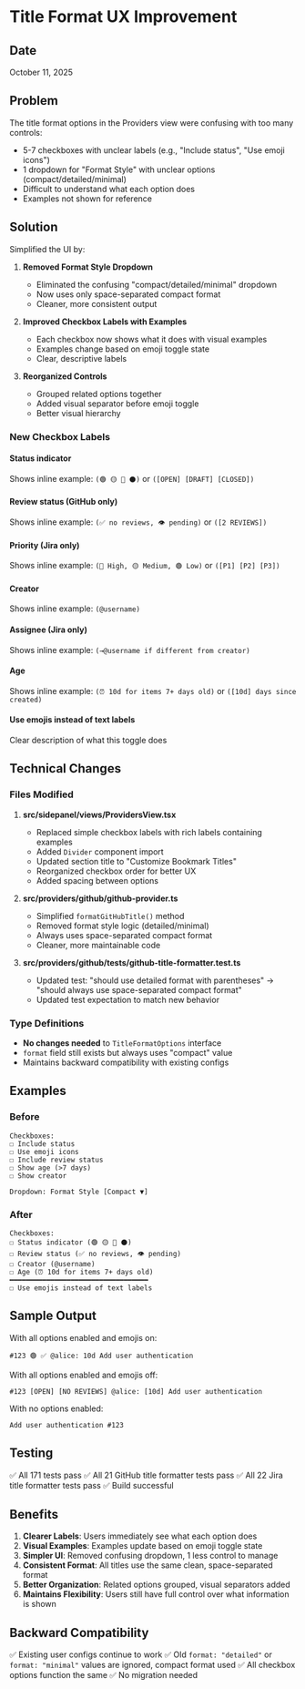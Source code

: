 # Title Format UX Improvement

## Date

October 11, 2025

## Problem

The title format options in the Providers view were confusing with too many controls:

- 5-7 checkboxes with unclear labels (e.g., "Include status", "Use emoji icons")
- 1 dropdown for "Format Style" with unclear options (compact/detailed/minimal)
- Difficult to understand what each option does
- Examples not shown for reference

## Solution

Simplified the UI by:

1. **Removed Format Style Dropdown**
   - Eliminated the confusing "compact/detailed/minimal" dropdown
   - Now uses only space-separated compact format
   - Cleaner, more consistent output

2. **Improved Checkbox Labels with Examples**
   - Each checkbox now shows what it does with visual examples
   - Examples change based on emoji toggle state
   - Clear, descriptive labels

3. **Reorganized Controls**
   - Grouped related options together
   - Added visual separator before emoji toggle
   - Better visual hierarchy

### New Checkbox Labels

#### Status indicator

Shows inline example: `(🟢 🟡 🔴 ⚫)` or `([OPEN] [DRAFT] [CLOSED])`

#### Review status (GitHub only)

Shows inline example: `(✅ no reviews, 👁️ pending)` or `([2 REVIEWS])`

#### Priority (Jira only)

Shows inline example: `(🔴 High, 🟡 Medium, 🟢 Low)` or `([P1] [P2] [P3])`

#### Creator

Shows inline example: `(@username)`

#### Assignee (Jira only)

Shows inline example: `(→@username if different from creator)`

#### Age

Shows inline example: `(⏰ 10d for items 7+ days old)` or `([10d] days since created)`

#### Use emojis instead of text labels

Clear description of what this toggle does

## Technical Changes

### Files Modified

1. **src/sidepanel/views/ProvidersView.tsx**
   - Replaced simple checkbox labels with rich labels containing examples
   - Added `Divider` component import
   - Updated section title to "Customize Bookmark Titles"
   - Reorganized checkbox order for better UX
   - Added spacing between options

2. **src/providers/github/github-provider.ts**
   - Simplified `formatGitHubTitle()` method
   - Removed format style logic (detailed/minimal)
   - Always uses space-separated compact format
   - Cleaner, more maintainable code

3. **src/providers/github/**tests**/github-title-formatter.test.ts**
   - Updated test: "should use detailed format with parentheses" → "should always use space-separated compact format"
   - Updated test expectation to match new behavior

### Type Definitions

- **No changes needed** to `TitleFormatOptions` interface
- `format` field still exists but always uses "compact" value
- Maintains backward compatibility with existing configs

## Examples

### Before

```text
Checkboxes:
☐ Include status
☐ Use emoji icons
☐ Include review status
☐ Show age (>7 days)
☐ Show creator

Dropdown: Format Style [Compact ▼]
```

### After

```text
Checkboxes:
☐ Status indicator (🟢 🟡 🔴 ⚫)
☐ Review status (✅ no reviews, 👁️ pending)
☐ Creator (@username)
☐ Age (⏰ 10d for items 7+ days old)
━━━━━━━━━━━━━━━━━━━━━━━━━━━━━━━━━━
☐ Use emojis instead of text labels
```

## Sample Output

With all options enabled and emojis on:

```text
#123 🟢 ✅ @alice: 10d Add user authentication
```

With all options enabled and emojis off:

```text
#123 [OPEN] [NO REVIEWS] @alice: [10d] Add user authentication
```

With no options enabled:

```text
Add user authentication #123
```

## Testing

✅ All 171 tests pass
✅ All 21 GitHub title formatter tests pass
✅ All 22 Jira title formatter tests pass
✅ Build successful

## Benefits

1. **Clearer Labels**: Users immediately see what each option does
2. **Visual Examples**: Examples update based on emoji toggle state
3. **Simpler UI**: Removed confusing dropdown, 1 less control to manage
4. **Consistent Format**: All titles use the same clean, space-separated format
5. **Better Organization**: Related options grouped, visual separators added
6. **Maintains Flexibility**: Users still have full control over what information is shown

## Backward Compatibility

✅ Existing user configs continue to work
✅ Old `format: "detailed"` or `format: "minimal"` values are ignored, compact format used
✅ All checkbox options function the same
✅ No migration needed
